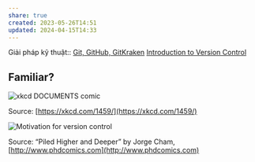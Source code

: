 ```yaml
---
share: true
created: 2023-05-26T14:51
updated: 2024-04-15T14:33
---
```

Giải pháp kỹ thuật:: [Git, GitHub, GitKraken](../Gi%E1%BA%A3i%20ph%C3%A1p%20k%E1%BB%B9%20thu%E1%BA%ADt/Git,%20GitHub,%20GitKraken.md)
[Introduction to Version Control](https://geo-python-site.readthedocs.io/en/2022.0/lessons/L2/intro-to-GitHub.html)
## Familiar?

![xkcd DOCUMENTS comic](https://imgs.xkcd.com/comics/documents.png)

Source: [https://xkcd.com/1459/](https://xkcd.com/1459/)

![Motivation for version control](https://geo-python-site.readthedocs.io/en/2022.0/_images/version_control_motivation_comics.png)

Source: “Piled Higher and Deeper” by Jorge Cham, [http://www.phdcomics.com](http://www.phdcomics.com) 